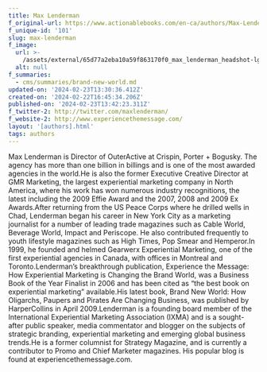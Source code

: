 ```yaml
---
title: Max Lenderman
f_original-url: https://www.actionablebooks.com/en-ca/authors/Max-Lenderman/
f_unique-id: '101'
slug: max-lenderman
f_image:
  url: >-
    /assets/external/65d77a2eba10a59f863170f0_max_lenderman_headshot-lg-180x220.jpeg
  alt: null
f_summaries:
  - cms/summaries/brand-new-world.md
updated-on: '2024-02-23T13:30:36.412Z'
created-on: '2024-02-22T16:45:34.206Z'
published-on: '2024-02-23T13:42:23.311Z'
f_twitter-2: http://twitter.com/maxlenderman/
f_website-2: http://www.experiencethemessage.com/
layout: '[authors].html'
tags: authors
---
```


Max Lenderman is Director of OuterActive at Crispin, Porter + Bogusky. The agency has more than one billion in billings and is one of the most awarded agencies in the world.He is also the former Executive Creative Director at GMR Marketing, the largest experiential marketing company in North America, where his work has won numerous industry recognitions, the latest including the 2009 Effie Award and the 2007, 2008 and 2009 Ex Awards.After returning from the US Peace Corps where he drilled wells in Chad, Lenderman began his career in New York City as a marketing journalist for a number of leading trade magazines such as Cable World, Beverage World, Impact and Periscope. He also contributed frequently to youth lifestyle magazines such as High Times, Pop Smear and Hemperor.In 1999, he founded and helmed Gearwerx Experiential Marketing, one of the first experiential agencies in Canada, with offices in Montreal and Toronto.Lenderman’s breakthrough publication, Experience the Message: How Experiential Marketing is Changing the Brand World, was a Business Book of the Year Finalist in 2006 and has been cited as “the best book on experiential marketing” available.His latest book, Brand New World: How Oligarchs, Paupers and Pirates Are Changing Business, was published by HarperCollins in April 2009.Lenderman is a founding board member of the International Experiential Marketing Association (IXMA) and is a sought-after public speaker, media commentator and blogger on the subjects of strategic branding, experiential marketing and emerging global business trends.He is a former columnist for Strategy Magazine, and is currently a contributor to Promo and Chief Marketer magazines. His popular blog is found at experiencethemessage.com.
